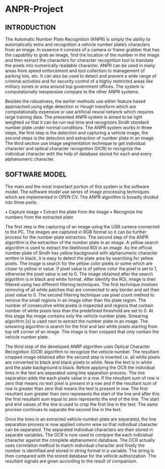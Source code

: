 # ANPR-Project

## INTRODUCTION
The Automatic Number Plate Recognition (ANPR) is simply the ability to automatically
extra and recognition a vehicle number plate’s characters from an image. In essence it consists of
a camera or frame grabber that has the capability to grab an image, find the location of the
number in the image and then extract the characters for character recognition tool to translate the
pixels into numerically readable character. ANPR can be used in many areas from speed
enforcement and tool collection to management of parking lots, etc. It can also be used to detect
and prevent a wide range of criminal activities and for security control of a highly restricted
areas like military zones or area around top government offices. The system is computationally
inexpensive compare to the other ANPR systems.

Besides the robustness, the earlier methods use either feature based approached using
edge detection or Hough transform which are computationally expensive or use artificial neural
network which requires large training data. The presented ANPR system is aimed to be light
weighted so that it can be run real time and recognizes Sindh standard number plate under
normal conditions. The ANPR system works in three steps, the first step is the detection and
capturing a vehicle image, the second steps is the detection and extraction of number plate in an
image. The third section use image segmentation technique to get individual character and
optical character recognition (OCR) to recognize the individual character with the help of
database stored for each and every alphanumeric character.

##  SOFTWARE MODEL
The main and the most important portion of this system is the software model. The software model use series of image processing techniques which are implemented in OPEN CV. The ANPR algorithm is broadly divided into three parts:

• Capture image
• Extract the plate from the image
• Recognize the numbers from the extracted plate

The first step is the capturing of an image using the USB camera connected to the PC. The images are captured in RGB format so it can be further process for the number plate extraction. The second step of the ANPR algorithm is the extraction of the number plate in an image. A yellow search algorithm is used to extract the likelihood ROI in an image. As the official number plate of Sindh has yellow background with alphanumeric character written in
black, it is easy to detect the plate area by searching for yellow pixels. The image is search for the yellow color pixels or some which are closer to yellow in value. If pixel value is of yellow color the pixel is set to 1, otherwise the pixel value is set to 0. The image obtained after the search algorithm is in black and white format. After identify the ROI, image is then filtered using two different filtering techniques. The first technique involves removing of all white patches that are connected to any border and set their pixel value to 0. The second filtering technique use pixel count method to remove the small regions in an image other than the plate region. The number of consecutive white pixels is inspected and regions that contain number of white pixels less than the predefined threshold are set to 0. At this stage the image contains only the vehicle number plate. Smearing algorithm [x] is used next to extract the number plate in an image. The smearing algorithm is search for the first and last white pixels starting from top left corner of an image. The image is then cropped that only contain the vehicle number plate.

The third step of the developed ANRP algorithm uses Optical Character Recognition (OCR) algorithm to recognize the vehicle number. The resultant cropped image obtained after the second step is inverted i.e. all white pixels are converted to black and black pixels to white. Now the text is in white and the plate background is black. Before applying the OCR the individual lines in the text are separated using line separation process. The line separation adds
the each pixels value in a row. If the resultant sum of row is zero that means no text pixel is present in a row and if the resultant sum of row is greater than zero that means the text is present in row. The first resultant sum greater than zero represents the start of the line and after this the first resultant sum equal to zero represents the end of the line. The start and end values of the line is used to crop the first line in the text. The same process continues to separate the second line in the text.

Once the lines in an extracted vehicle number plate are separated, the line separation process is now applied column wise so that individual character can be separated. The separated individual characters are then stored in separate variables. The OCR is now used to compare the each individual character against the complete alphanumeric database. The OCR actually uses correlation method to match individual character and finally the number is identified and stored in string format in a variable. The string is then compared with the stored database for the vehicle authorization. The resultant signals are given according to the result of comparison.

